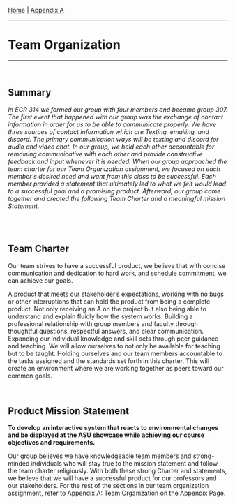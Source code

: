 [Home](https://team307.github.io) | [Appendix A](https://team307.github.io/Appendix-A-Team-Organization/)

---
# Team Organization 
---

<br/>

## Summary

_In EGR 314 we formed our group with four members and became group 307. The first event that happened with our group was the exchange of contact information in order for us to be able to communicate properly. We have three sources of contact information which are Texting, emailing, and discord. The primary communication ways will be texting and discord for audio and video chat. In our group, we hold each other accountable for remaining communicative with each other and provide constructive feedback and input whenever it is needed. When our group approached the team charter for our Team Organization assignment, we focused on each member's desired need and want from this class to be successful. Each member provided a statement that ultimately led to what we felt would lead to a successful goal and a promising product. Afterward, our group came together and created the following Team Charter and a meaningful mission Statement._

<br/>
  <br/>

## Team Charter

Our team strives to have a successful product, we believe that with concise communication and dedication to hard work, and schedule commitment, we can achieve our goals.

A product that meets our stakeholder’s expectations, working with no bugs or other interruptions that can hold the product from being a complete product.
Not only receiving an A on the project but also being able to understand and explain fluidly how the system works.
Building a professional relationship with group members and faculty through thoughtful questions, respectful answers, and clear communication.
Expanding our individual knowledge and skill sets through peer guidance and teaching. We will allow ourselves to not only be available for teaching but to be taught.
Holding ourselves and our team members accountable to the tasks assigned and the standards set forth in this charter. This will create an environment where we are working together as peers toward our common goals.

<br/>

## Product Mission Statement

**To develop an interactive system that reacts to environmental changes and be displayed at the ASU showcase while achieving our course objectives and requirements.**


Our group believes we have knowledgeable team members and strong-minded individuals who will stay true to the mission statement and follow the team charter religiously. With both these strong Charter and statements, we believe that we will have a successful product for our professors and our stakeholders. For the rest of the sections in our team organization assignment, refer to Appendix A: Team Organization on the Appendix Page.
